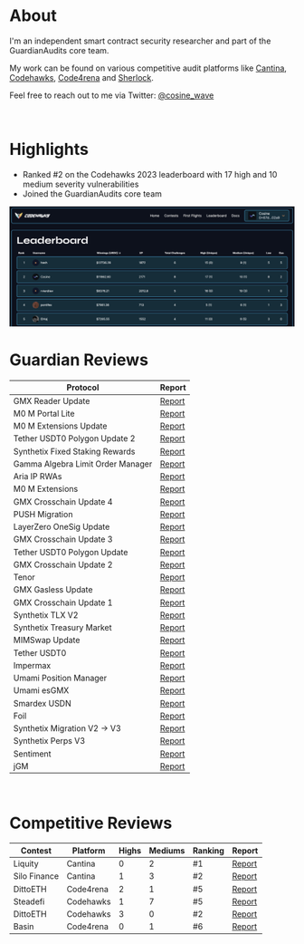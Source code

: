 # About

I'm an independent smart contract security researcher and part of the GuardianAudits core team.

My work can be found on various competitive audit platforms like [Cantina](https://cantina.xyz/u/Cosine), [Codehawks](https://www.codehawks.com/profile/clkc7trh30004l208e0okerdn), [Code4rena](https://code4rena.com/@Cosine) and [Sherlock](https://audits.sherlock.xyz/watson/cosine).

Feel free to reach out to me via Twitter: [@cosine_wave](https://twitter.com/cosine_wave)

<br>

# Highlights

- Ranked #2 on the Codehawks 2023 leaderboard with 17 high and 10 medium severity vulnerabilities
- Joined the GuardianAudits core team

<img src="./images/codehawks_leaderboard.png" width="900">

<br>

# Guardian Reviews

| Protocol                          | Report                                                       |
| --------------------------------- | ------------------------------------------------------------ |
| GMX Reader Update                 | [Report](https://github.com/GuardianAudits/Audits/tree/main) |
| M0 M Portal Lite                  | [Report](https://github.com/GuardianAudits/Audits/tree/main) |
| M0 M Extensions Update            | [Report](https://github.com/GuardianAudits/Audits/tree/main) |
| Tether USDT0 Polygon Update 2     | [Report](https://github.com/GuardianAudits/Audits/tree/main) |
| Synthetix Fixed Staking Rewards   | [Report](https://github.com/GuardianAudits/Audits/tree/main) |
| Gamma Algebra Limit Order Manager | [Report](https://github.com/GuardianAudits/Audits/tree/main) |
| Aria IP RWAs                      | [Report](https://github.com/GuardianAudits/Audits/tree/main) |
| M0 M Extensions                   | [Report](https://github.com/GuardianAudits/Audits/tree/main) |
| GMX Crosschain Update 4           | [Report](https://github.com/GuardianAudits/Audits/tree/main) |
| PUSH Migration                    | [Report](https://github.com/GuardianAudits/Audits/tree/main) |
| LayerZero OneSig Update           | [Report](https://github.com/GuardianAudits/Audits/tree/main) |
| GMX Crosschain Update 3           | [Report](https://github.com/GuardianAudits/Audits/tree/main) |
| Tether USDT0 Polygon Update       | [Report](https://github.com/GuardianAudits/Audits/tree/main) |
| GMX Crosschain Update 2           | [Report](https://github.com/GuardianAudits/Audits/tree/main) |
| Tenor                             | [Report](https://github.com/GuardianAudits/Audits/tree/main) |
| GMX Gasless Update                | [Report](https://github.com/GuardianAudits/Audits/tree/main) |
| GMX Crosschain Update 1           | [Report](https://github.com/GuardianAudits/Audits/tree/main) |
| Synthetix TLX V2                  | [Report](https://github.com/GuardianAudits/Audits/tree/main) |
| Synthetix Treasury Market         | [Report](https://github.com/GuardianAudits/Audits/tree/main) |
| MIMSwap Update                    | [Report](https://github.com/GuardianAudits/Audits/tree/main) |
| Tether USDT0                      | [Report](https://github.com/GuardianAudits/Audits/tree/main) |
| Impermax                          | [Report](https://github.com/GuardianAudits/Audits/tree/main) |
| Umami Position Manager            | [Report](https://github.com/GuardianAudits/Audits/tree/main) |
| Umami esGMX                       | [Report](https://github.com/GuardianAudits/Audits/tree/main) |
| Smardex USDN                      | [Report](https://github.com/GuardianAudits/Audits/tree/main) |
| Foil                              | [Report](https://github.com/GuardianAudits/Audits/tree/main) |
| Synthetix Migration V2 -> V3      | [Report](https://github.com/GuardianAudits/Audits/tree/main) |
| Synthetix Perps V3                | [Report](https://github.com/GuardianAudits/Audits/tree/main) |
| Sentiment                         | [Report](https://github.com/GuardianAudits/Audits/tree/main) |
| jGM                               | [Report](https://github.com/GuardianAudits/Audits/tree/main) |

<br>

# Competitive Reviews

| Contest        | Platform  | Highs | Mediums | Ranking  | Report                                                                            |
| -------------- | --------- | ----- | ------- | -------- | --------------------------------------------------------------------------------- |
| Liquity        | Cantina   | 0     | 2       | #1       | [Report](https://cantina.xyz/portfolio/fca4f98a-7d24-49f1-9a3b-80e5e65b2b30)      |                                      
| Silo Finance   | Cantina   | 1     | 3       | #2       | [Report](https://drive.google.com/file/d/1t2cjGwcgzF9cf3vGAop10rQ5xfrD5Tj7/view)  |
| DittoETH       | Code4rena | 2     | 1       | #5       | [Report](https://code4rena.com/reports/2024-03-dittoeth)                          |
| Steadefi       | Codehawks | 1     | 7       | #5       | [Report](https://www.codehawks.com/report/clo38mm260001la08daw5cbuf)              |
| DittoETH       | Codehawks | 3     | 0       | #2       | [Report](https://www.codehawks.com/report/clm871gl00001mp081mzjdlwc)              |
| Basin          | Code4rena | 0     | 1       | #6       | [Report](https://code4rena.com/reports/2023-07-basin)                             |

